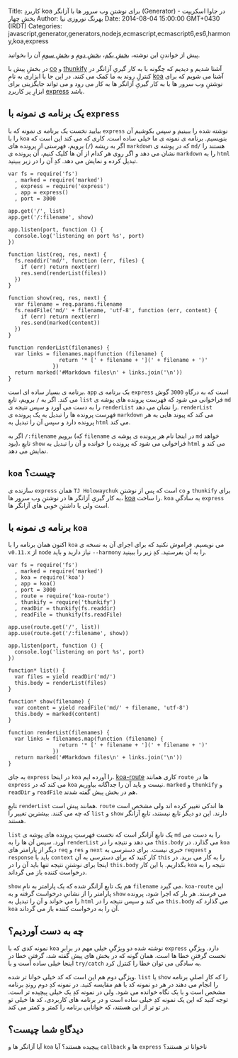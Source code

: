 Title: کاربردِ koa برای نوشتنِ وب سرور ها با آزانگر (Generator) در جاوا اسکریپت - بخشِ چهار
Author: بهرنگ نوروزی نیا
Date: 2014-08-04 15:00:00 GMT+0430 (IRDT)
Categories: javascript,generator,generators,nodejs,ecmascript,ecmascript6,es6,harmony,koa,express

پیش از خواندنِ این نوشته، [بخشِ یکم](/blog/javascript-generators-part1)، [بخشِ دومِ](/blog/javascript-generators-part2) و [بخشِ سومِ](/blog/javascript-generators-co-thunkify-part3) آن را بخوانید.

در بخشِ پیش با [co](https://github.com/visionmedia/co) و [thunkify](https://github.com/visionmedia/node-thunkify) آشنا شدیم و دیدیم که چگونه با به کار گیریِ آزانگر در کنترلِ روند به ما کمک می کنند. در این جا با ابزاری به نامِ [koa](https://github.com/koajs/koa) آشنا می شویم که برای نوشتنِ وب سرور ها با به کار گیریِ آزانگر ها به کار می رود و می تواند جایگزینی برای ابزارِ پر کاربردِ [express](https://github.com/strongloop/express) باشد.

## یک برنامه ی نمونه با `express`

بیایید نخست یک برنامه ی نمونه که با `express` نوشته شده را ببینیم و سپس بکوشیم آن را با `koa` بنویسیم. برنامه ی نمونه ی ما خیلی ساده است. کاری که می کند این است که اگر به ریشه (`/`) برویم، فهرستی از پرونده های `markdown` که در پوشه ی `md/` هستند را نشان می دهد و اگر روی هر کدام از آن ها کلیک کنیم، آن پرونده ی `markdown` را به `html` تبدیل کرده و نمایش می دهد. کدِ آن را در زیر ببینید.

<!--more-->

    var fs = require('fs')
      , marked = require('marked')
      , express = require('express')
      , app = express()
      , port = 3000

    app.get('/', list)
    app.get('/:filename', show)

    app.listen(port, function () {
      console.log('listening on port %s', port)
    })

    function list(req, res, next) {
      fs.readdir('md/', function (err, files) {
        if (err) return next(err)
        res.send(renderList(files))
      })
    }

    function show(req, res, next) {
      var filename = req.params.filename
      fs.readFile('md/' + filename, 'utf-8', function (err, content) {
        if (err) return next(err)
        res.send(marked(content))
      })
    }

    function renderList(filenames) {
      var links = filenames.map(function (filename) {
                    return '* [' + filename + '](' + filename + ')'
                  })
      return marked('#Markdown files\n' + links.join('\n'))
    }

برنامه ی بسیار ساده ای است. `app` یک برنامه ی `express` است که به درگاهِ `3000` گوش می کند. اگر به `/` برویم، تابعِ `list` فراخوانی می شود که فهرست پرونده های پوشه ی `md` را به دست می آورد و سپس نتیجه ی `renderList` را نشان می دهد. `renderList` فهرست پرونده ها را تبدیل به یک پرونده ی `markdown` می کند که پیوند هایی به هر پرونده دارد و سپس آن را تبدیل به `html` می کند.

اگر به `/:filename` برویم (که `filename` در اینجا نام هر پرونده ی پوشه ی `md` خواهد بود)، تابعِ `show` فراخوانی می شود که پرونده را خوانده و آن را تبدیل به `html` می کند و نمایش می دهد.

## `koa` چیست؟
سازنده ی `express` همان `TJ Holowaychuk` است که پس از نوشتنِ `co` و `thunkify` برای به کار گیریِ آزانگر ها در نوشتنِ وب سرور ها، [koa](https://github.com/koajs/koa) را ساخت. `koa` به سادگیِ `express` است ولی با داشتنِ خوبی های آزانگر ها.

## برنامه ی نمونه با `koa`

اکنون همان برنامه را با `koa` می نویسیم. فراموش نکنید که برای اجرای آن به نسخه ی `v0.11.x` از `node` نیاز دارید و باید `--harmony` را به آن بفرستید. کدِ زیر را ببینید.

    var fs = require('fs')
      , marked = require('marked')
      , koa = require('koa')
      , app = koa()
      , port = 3000
      , route = require('koa-route')
      , thunkify = require('thunkify')
      , readDir = thunkify(fs.readdir)
      , readFile = thunkify(fs.readFile)

    app.use(route.get('/', list))
    app.use(route.get('/:filename', show))

    app.listen(port, function () {
      console.log('listening on port %s', port)
    })

    function* list() {
      var files = yield readDir('md/')
      this.body = renderList(files)
    }

    function* show(filename) {
      var content = yield readFile('md/' + filename, 'utf-8')
      this.body = marked(content)
    }

    function renderList(filenames) {
      var links = filenames.map(function (filename) {
                    return '* [' + filename + '](' + filename + ')'
                  })
      return marked('#Markdown files\n' + links.join('\n'))
    }

به جای `express` در اینجا `koa` را آورده ایم. [koa-route](https://github.com/koajs/route) کاری همانند `route` ها در `express` می کند که در `koa` نیست و باید آن را جداگانه بیاوریم. `marked` و `thunkify` و `readDir` و `readFile` هم در بخش پیش گفته شدند.

‍تابعِ `renderList` همانند پیش است. `route` ها اندکی تغییر کرده اند ولی مشخص است که چه می کنند. بیشترین تغییر را `list` و `show` دارند. این دو دیگر تابع نیستند، تابعِ آزانگر هستند.

`list` یک تابعِ آزانگر است که نخست فهرستِ پرونده های پوشه ی `md` را به دست می آورد. سپس آن ها را به `renderList` می دهد و نتیجه را در `this.body` می گذارد. در `koa` دیگر از پارامتر های `req` و `res` و `next` خبری نیست. برای دسترسی به `request` و `response` باید با `context` کار کنید که برای دسترسی به آن `this` را به کار می برید. در اینجا برای نوشتنِ نتیجه تنها باید آن را در `this.body` بگذاریم. با این کار `koa` نتیجه را به درخواست کننده باز می گرداند.

`show` هم یک تابعِ آزانگر شده که یک پارامتر به نامِ `filename` می گیرد. `koa-route` این پارامتر را از نشانیِ درخواست گرفته و به `show` می فرستد. هر بار که اجرا شود، پرونده را می خواند و آن را تبدیل به `html` می کند و سپس نتیجه را در `this.body` می گذارد که `koa` آن را به درخواست کننده باز می گرداند.

## چه به دست آوردیم؟

نمونه کدی که با `koa` نوشته شده دو ویژگیِ خیلی مهم در برابرِ `express` دارد. ویژگیِ نخست گرفتنِ خطا ها است. همان گونه که در بخش های پیش گفته شد، گرفتنِ خطا در اینجا خیلی ساده است و با `try/catch` به سادگی می توان خطا را کنترل کرد.

ویژگی دوم هم این است که کد خیلی خوانا تر شده. `list` یا `show` را که کارِ اصلیِ برنامه را انجام می دهند در هر دو نمونه کد با هم مقایسه کنید. در نمونه کدِ دوم روندِ برنامه مشخص است و با یک نگاه خوانده می شود. ولی در نمونه کدِ یک خیلی پیچیده تر است. توجه کنید که این یک نمونه کدِ خیلی ساده است و در برنامه های کاربردی، کد ها خیلی تو در تو تر از این هستند، که خوانایی برنامه را کمتر و کمتر می کند.

## دیدگاهِ شما چیست؟

آیا آزانگر ها و `koa` پیچیده هستند؟ آیا `callback` ها و `express` ناخوانا تر هستند؟

